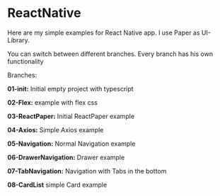 # ReactNative

Here are my simple examples for React Native app. I use Paper as UI-Library.

You can switch between different branches. Every branch has his own functionality

Branches:

**01-init:** Initial empty project with typescript

**02-Flex:** example with flex css

**03-ReactPaper:** Initial ReactPaper example

**04-Axios:** Simple Axios example

**05-Navigation:** Normal Navigation example

**06-DrawerNavigation:** Drawer example

**07-TabNavigation:** Navigation with Tabs in the bottom

**08-CardList** simple Card example
